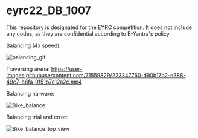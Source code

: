 # eyrc22_DB_1007
This repository is designated for the EYRC competition. It does not include any codes, as they are confidential according to E-Yantra's policy.

Balancing (4x speed):

![balancing_gif](https://user-images.githubusercontent.com/71559829/223351717-a59470cb-1c5c-4624-9655-9d846a4b282b.gif)

Traversing arena:
https://user-images.githubusercontent.com/71559829/223347760-d90b17b2-e388-49c7-b6fa-9f51b7c12a2c.mp4

Balancing harware:

![Bike_balance](https://user-images.githubusercontent.com/71559829/223374994-cd8870e0-e7e0-4d5e-a333-e0316b38bf56.gif)

Balancing trial and error:

![Bike_balance_top_view](https://user-images.githubusercontent.com/71559829/223376202-2bfb4e34-efd2-456d-9721-f3e2fea62d92.gif)
